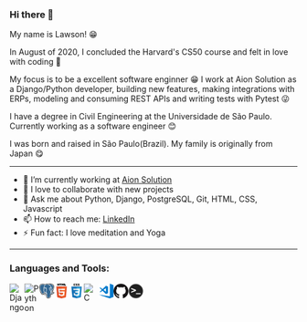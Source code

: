 ### Hi there 👋

My name is Lawson! 😁 

In August of 2020, I concluded the Harvard's CS50 course and felt in love with coding 🌟

My focus is to be a excellent software enginner :grin: I work at Aion Solution as a Django/Python developer, building new features, making integrations with ERPs, modeling and consuming REST APIs and writing tests with Pytest :stuck_out_tongue_winking_eye:

I have a degree in Civil Engineering at the Universidade de São Paulo. Currently working as a software engineer :blush:

I was born and raised in São Paulo(Brazil). My family is originally from Japan :yum:

----

- 🌱 I’m currently working at [Aion Solution](https://www.aionsolution.com.br/)
- 👯 I love to collaborate with new projects
- 💬 Ask me about Python, Django, PostgreSQL, Git, HTML, CSS, Javascript
- 📫 How to reach me: [LinkedIn](https://www.linkedin.com/in/lawsondaiki/)
- ⚡ Fun fact: I love meditation and Yoga

----

### Languages and Tools:

<img align="left" alt="Django" width="26px" src="https://img.icons8.com/color/48/000000/django.png"/>
<img align="left" alt="Python" width="26px" src="https://img.icons8.com/color/48/000000/python.png"/>
<img align="left" alt="Postgresql" width="26px" src="https://raw.githubusercontent.com/github/explore/80688e429a7d4ef2fca1e82350fe8e3517d3494d/topics/postgresql/postgresql.png"/>
<img align="left" alt="HTML5" width="26px" src="https://raw.githubusercontent.com/github/explore/80688e429a7d4ef2fca1e82350fe8e3517d3494d/topics/html/html.png" />
<img align="left" alt="CSS3" width="26px" src="https://raw.githubusercontent.com/github/explore/80688e429a7d4ef2fca1e82350fe8e3517d3494d/topics/css/css.png" />
<img align="left" alt="C" width="26px" src="https://img.icons8.com/color/48/000000/c-programming.png"/>
<img align="left" alt="Visual Studio Code" width="26px" src="https://raw.githubusercontent.com/github/explore/80688e429a7d4ef2fca1e82350fe8e3517d3494d/topics/visual-studio-code/visual-studio-code.png" />
<img align="left" alt="GitHub" width="26px" src="https://raw.githubusercontent.com/github/explore/78df643247d429f6cc873026c0622819ad797942/topics/github/github.png" />
<img align="left" alt="Terminal" width="26px" src="https://raw.githubusercontent.com/github/explore/80688e429a7d4ef2fca1e82350fe8e3517d3494d/topics/terminal/terminal.png" />
<!--
